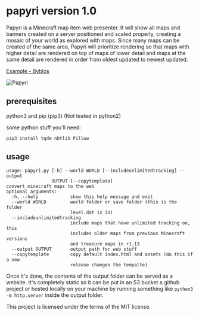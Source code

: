 # papyri version 1.0

Papyri is a Minecraft map item web presenter. It will show all maps and banners created on a server positioned and scaled properly, creating a mosaic of your world as explored with maps. Since many maps can be created of the same area, Papyri will prioritize rendering so that maps with higher detail are rendered on top of maps of lower detail and maps at the same detail are rendered in order from oldest updated to newest updated.

[Example - Byblos](https://minecraft.greener.ca/byblos/)

![Papyri](https://user-images.githubusercontent.com/2853489/73033344-bc220880-3e0f-11ea-8715-f99dcd3494d7.png)

## prerequisites

python3 and pip (pip3) (Not tested in python2)


some python stuff you'll need:

    pip3 install tqdm nbtlib Pillow

## usage

```
usage: papyri.py [-h] --world WORLD [--includeunlimitedtracking] --output
                 OUTPUT [--copytemplate]
convert minecraft maps to the web
optional arguments:
  -h, --help            show this help message and exit
  --world WORLD         world folder or save folder (this is the folder
                        level.dat is in)
  --includeunlimitedtracking
                        include maps that have unlimited tracking on, this
                        includes older maps from previous Minecraft versions
                        and treasure maps in +1.13
  --output OUTPUT       output path for web stuff
  --copytemplate        copy default index.html and assets (do this if a new
                        release changes the tempalte)
```

Once it's done, the contents of the output folder can be served as a website. It's completely static so it can be put in an S3 bucket a github project or hosted locally on your machine by running something like `python3 -m http.server` inside the output folder.


This project is licensed under the terms of the MIT license.
